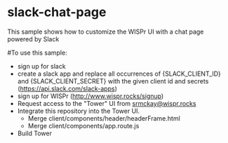 # slack-chat-page
This sample shows how to customize the WISPr UI with a chat page powered by Slack

#To use this sample:
  - sign up for slack
  - create a slack app and replace all occurrences of {SLACK_CLIENT_ID} and {SLACK_CLIENT_SECRET} with the given client id and secrets (https://api.slack.com/slack-apps)
  - sign up for WISPr (http://www.wispr.rocks/signup)
  - Request access to the "Tower" UI from srmckay@wispr.rocks
  - Integrate this repository into the Tower UI.  
    - Merge client/components/header/headerFrame.html
    - Merge client/components/app.route.js
  - Build Tower
